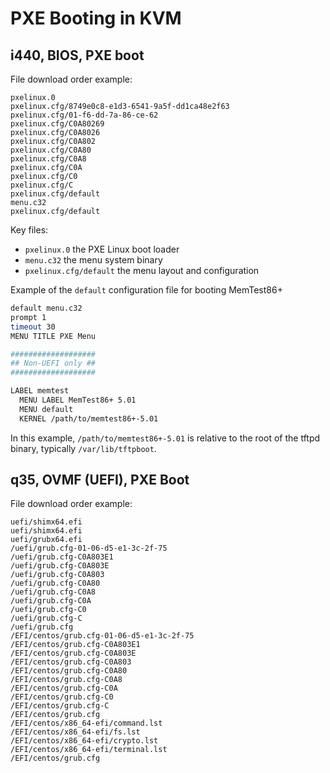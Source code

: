 # PXE Booting in KVM

## i440, BIOS, PXE boot

File download order example:

```text
pxelinux.0
pxelinux.cfg/8749e0c8-e1d3-6541-9a5f-dd1ca48e2f63
pxelinux.cfg/01-f6-dd-7a-86-ce-62
pxelinux.cfg/C0A80269
pxelinux.cfg/C0A8026
pxelinux.cfg/C0A802
pxelinux.cfg/C0A80
pxelinux.cfg/C0A8
pxelinux.cfg/C0A
pxelinux.cfg/C0
pxelinux.cfg/C
pxelinux.cfg/default
menu.c32
pxelinux.cfg/default
```

Key files:

* `pxelinux.0` the PXE Linux boot loader
* `menu.c32` the menu system binary
* `pxelinux.cfg/default` the menu layout and configuration

Example of the `default` configuration file for booting MemTest86+

```bash
default menu.c32
prompt 1
timeout 30
MENU TITLE PXE Menu

###################
## Non-UEFI only ##
###################

LABEL memtest
  MENU LABEL MemTest86+ 5.01
  MENU default
  KERNEL /path/to/memtest86+-5.01
```

In this example, `/path/to/memtest86+-5.01` is relative to the root of the tftpd binary, typically `/var/lib/tftpboot`.

## q35, OVMF (UEFI), PXE Boot

File download order example:

```text
uefi/shimx64.efi
uefi/shimx64.efi
uefi/grubx64.efi
/uefi/grub.cfg-01-06-d5-e1-3c-2f-75
/uefi/grub.cfg-C0A803E1
/uefi/grub.cfg-C0A803E
/uefi/grub.cfg-C0A803
/uefi/grub.cfg-C0A80
/uefi/grub.cfg-C0A8
/uefi/grub.cfg-C0A
/uefi/grub.cfg-C0
/uefi/grub.cfg-C
/uefi/grub.cfg
/EFI/centos/grub.cfg-01-06-d5-e1-3c-2f-75
/EFI/centos/grub.cfg-C0A803E1
/EFI/centos/grub.cfg-C0A803E
/EFI/centos/grub.cfg-C0A803
/EFI/centos/grub.cfg-C0A80
/EFI/centos/grub.cfg-C0A8
/EFI/centos/grub.cfg-C0A
/EFI/centos/grub.cfg-C0
/EFI/centos/grub.cfg-C
/EFI/centos/grub.cfg
/EFI/centos/x86_64-efi/command.lst
/EFI/centos/x86_64-efi/fs.lst
/EFI/centos/x86_64-efi/crypto.lst
/EFI/centos/x86_64-efi/terminal.lst
/EFI/centos/grub.cfg
```

